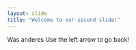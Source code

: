 ```yaml
---
layout: slide
title: "Welcome to our second slide!"
---
```

Was anderes
Use the left arrow to go back!
